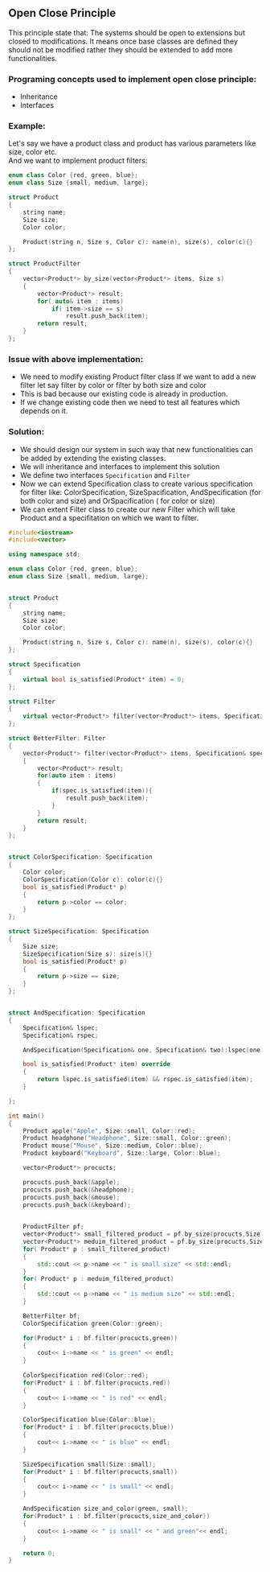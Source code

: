 ## Open Close Principle
This principle state that: The systems should be open to extensions but closed to modifications.
It means once base classes are defined they should not be modified rather they should be extended to add more functionalities.

### Programing concepts used to implement open close principle:
- Inheritance
- Interfaces

### Example:
Let's say we have a product class and product has various parameters like size, color etc.<br>
And we want to implement product filters:

```c++
enum class Color {red, green, blue};
enum class Size {small, medium, large};

struct Product
{
    string name;
    Size size;
    Color color;

    Product(string n, Size s, Color c): name(n), size(s), color(c){}
};

struct ProductFilter
{
    vector<Product*> by_size(vector<Product*> items, Size s)
    {
        vector<Product*> result;
        for( auto& item : items)
            if( item->size == s)
                result.push_back(item);
        return result;
    }
};

```
### Issue with above implementation:
- We need to modify existing Product filter class If we want to add a new filter let say filter by color or filter by both size and color
- This is bad because our existing code is already in production.
- If we change existing code then we need to test all features which depends on it.

### Solution:
- We should design our system in such way that new functionalities can be added by extending the existing classes.
- We will inheritance and interfaces to implement this solution
- We define two interfaces `Specification` and `Filter`
- Now we can extend Specification class to create various specification for filter like: ColorSpecification, SizeSpacification, AndSpecification (for both color and size) and OrSpacification ( for color or size)
- We can extent Filter class to create our new Filter which will take Product and a specifitation on which we want to filter.


```c++
#include<iostream>
#include<vector>

using namespace std;

enum class Color {red, green, blue};
enum class Size {small, medium, large};


struct Product
{
    string name;
    Size size;
    Color color;

    Product(string n, Size s, Color c): name(n), size(s), color(c){}
};

struct Specification
{
    virtual bool is_satisfied(Product* item) = 0;
};

struct Filter
{
    virtual vector<Product*> filter(vector<Product*> items, Specification& spec) = 0;
};

struct BetterFilter: Filter
{
    vector<Product*> filter(vector<Product*> items, Specification& spec)
    {
        vector<Product*> result;
        for(auto item : items)
        {
            if(spec.is_satisfied(item)){
                result.push_back(item);
            }
        }
        return result;
    }
};


struct ColorSpecification: Specification
{
    Color color;
    ColorSpecification(Color c): color(c){}
    bool is_satisfied(Product* p)
    {
        return p->color == color;
    }
};

struct SizeSpecification: Specification
{
    Size size;
    SizeSpecification(Size s): size(s){}
    bool is_satisfied(Product* p)
    {
        return p->size == size;
    }
};


struct AndSpecification: Specification
{
    Specification& lspec;
    Specification& rspec;

    AndSpecification(Specification& one, Specification& two):lspec(one), rspec(two){}

    bool is_satisfied(Product* item) override
    {
        return lspec.is_satisfied(item) && rspec.is_satisfied(item);
    }

};

int main()
{
    Product apple("Apple", Size::small, Color::red);
    Product headphone("Headphone", Size::small, Color::green);
    Product mouse("Mouse", Size::medium, Color::blue);
    Product keyboard("Keyboard", Size::large, Color::blue);

    vector<Product*> procucts;

    procucts.push_back(&apple);
    procucts.push_back(&headphone);
    procucts.push_back(&mouse);
    procucts.push_back(&keyboard);
    

    ProductFilter pf;
    vector<Product*> small_filtered_product = pf.by_size(procucts,Size::small);
    vector<Product*> meduim_filtered_product = pf.by_size(procucts,Size::medium);
    for( Product* p : small_filtered_product)
    {
        std::cout << p->name << " is small size" << std::endl;
    }
    for( Product* p : meduim_filtered_product)
    {
        std::cout << p->name << " is medium size" << std::endl;
    }

    BetterFilter bf;
    ColorSpecification green(Color::green);

    for(Product* i : bf.filter(procucts,green))
    {
        cout<< i->name << " is green" << endl;
    }
    
    ColorSpecification red(Color::red);
    for(Product* i : bf.filter(procucts,red))
    {
        cout<< i->name << " is red" << endl;
    }

    ColorSpecification blue(Color::blue);
    for(Product* i : bf.filter(procucts,blue))
    {
        cout<< i->name << " is blue" << endl;
    }

    SizeSpecification small(Size::small);
    for(Product* i : bf.filter(procucts,small))
    {
        cout<< i->name << " is small" << endl;
    }

    AndSpecification size_and_color(green, small);
    for(Product* i : bf.filter(procucts,size_and_color))
    {
        cout<< i->name << " is small" << " and green"<< endl;
    }

    return 0;
}
```